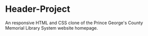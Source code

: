 # Header-Project
An responsive HTML and CSS clone of the Prince George's County Memorial Library System website homepage.
